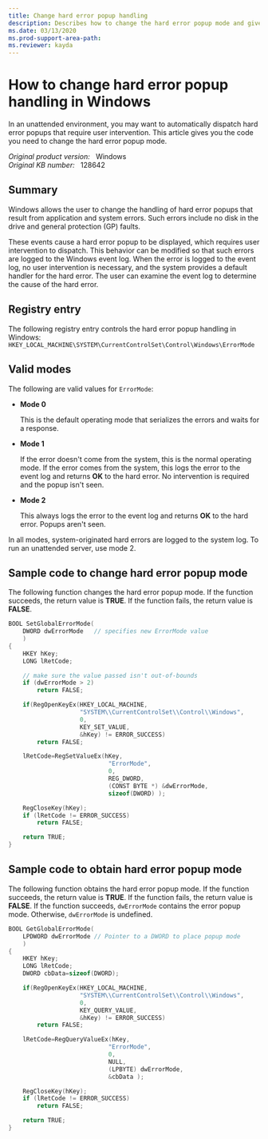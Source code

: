 ```yaml
---
title: Change hard error popup handling
description: Describes how to change the hard error popup mode and give example code.
ms.date: 03/13/2020
ms.prod-support-area-path: 
ms.reviewer: kayda
---
```

# How to change hard error popup handling in Windows

In an unattended environment, you may want to automatically dispatch hard error popups that require user intervention. This article gives you the code you need to change the hard error popup mode.

_Original product version:_ &nbsp; Windows  
_Original KB number:_ &nbsp; 128642

## Summary

Windows allows the user to change the handling of hard error popups that result from application and system errors. Such errors include no disk in the drive and general protection (GP) faults.

These events cause a hard error popup to be displayed, which requires user intervention to dispatch. This behavior can be modified so that such errors are logged to the Windows event log. When the error is logged to the event log, no user intervention is necessary, and the system provides a default handler for the hard error. The user can examine the event log to determine the cause of the hard error.

## Registry entry

The following registry entry controls the hard error popup handling in Windows:  
`HKEY_LOCAL_MACHINE\SYSTEM\CurrentControlSet\Control\Windows\ErrorMode`

## Valid modes

The following are valid values for `ErrorMode`:

- **Mode 0**

    This is the default operating mode that serializes the errors and waits for a response.

- **Mode 1**

    If the error doesn't come from the system, this is the normal operating mode. If the error comes from the system, this logs the error to the event log and returns **OK** to the hard error. No intervention is required and the popup isn't seen.

- **Mode 2**

    This always logs the error to the event log and returns **OK** to the hard error. Popups aren't seen.

In all modes, system-originated hard errors are logged to the system log. To run an unattended server, use mode 2.

## Sample code to change hard error popup mode

The following function changes the hard error popup mode. If the function succeeds, the return value is **TRUE**. If the function fails, the return value is **FALSE**.

```cpp
BOOL SetGlobalErrorMode(
    DWORD dwErrorMode   // specifies new ErrorMode value
    )
{
    HKEY hKey;
    LONG lRetCode;

    // make sure the value passed isn't out-of-bounds
    if (dwErrorMode > 2)
        return FALSE;

    if(RegOpenKeyEx(HKEY_LOCAL_MACHINE,
                    "SYSTEM\\CurrentControlSet\\Control\\Windows",
                    0,
                    KEY_SET_VALUE,
                    &hKey) != ERROR_SUCCESS)
        return FALSE;

    lRetCode=RegSetValueEx(hKey,
                            "ErrorMode",
                            0,
                            REG_DWORD,
                            (CONST BYTE *) &dwErrorMode,
                            sizeof(DWORD) );

    RegCloseKey(hKey);
    if (lRetCode != ERROR_SUCCESS)
        return FALSE;

    return TRUE;
}
```

## Sample code to obtain hard error popup mode

The following function obtains the hard error popup mode. If the function succeeds, the return value is **TRUE**. If the function fails, the return value is **FALSE**. If the function succeeds, `dwErrorMode` contains the error popup mode. Otherwise, `dwErrorMode` is undefined.

```cpp
BOOL GetGlobalErrorMode(
    LPDWORD dwErrorMode // Pointer to a DWORD to place popup mode
    )
{
    HKEY hKey;
    LONG lRetCode;
    DWORD cbData=sizeof(DWORD);

    if(RegOpenKeyEx(HKEY_LOCAL_MACHINE,
                    "SYSTEM\\CurrentControlSet\\Control\\Windows",
                    0,
                    KEY_QUERY_VALUE,
                    &hKey) != ERROR_SUCCESS)
        return FALSE;

    lRetCode=RegQueryValueEx(hKey,
                            "ErrorMode",
                            0,
                            NULL,
                            (LPBYTE) dwErrorMode,
                            &cbData );

    RegCloseKey(hKey);
    if (lRetCode != ERROR_SUCCESS)
        return FALSE;

    return TRUE;
}
```
